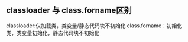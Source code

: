 ## classloader 与 class.forname区别
classloader:仅加载类，类变量/静态代码块不初始化
class.forname：初始化类，类变量初始化，静态代码块不初始化
